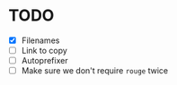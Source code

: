 # TODO
- [x] Filenames
- [ ] Link to copy
- [ ] Autoprefixer
- [ ] Make sure we don't require `rouge` twice
